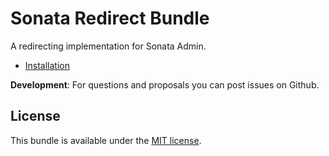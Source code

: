 Sonata Redirect Bundle
==================

A redirecting implementation for Sonata Admin.

* [Installation](#)

**Development**: For questions and proposals you can post issues on Github.

License
-------

This bundle is available under the [MIT license](Resources/meta/LICENSE).
